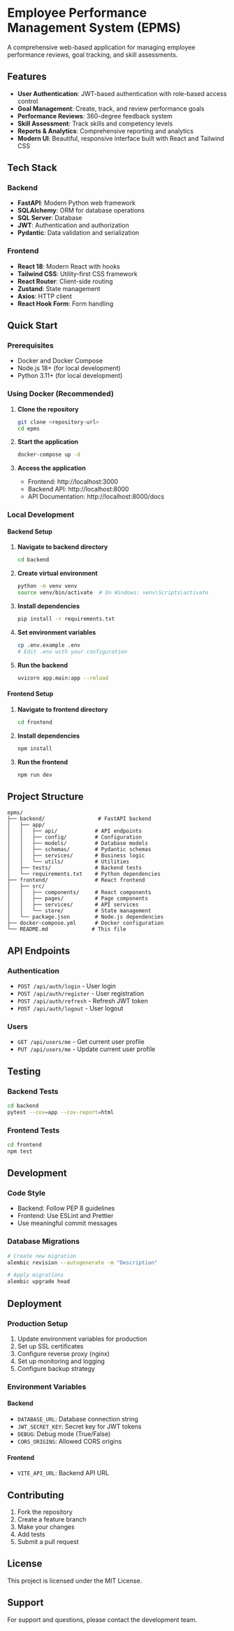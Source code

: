 # Employee Performance Management System (EPMS)

A comprehensive web-based application for managing employee performance reviews, goal tracking, and skill assessments.

## Features

- **User Authentication**: JWT-based authentication with role-based access control
- **Goal Management**: Create, track, and review performance goals
- **Performance Reviews**: 360-degree feedback system
- **Skill Assessment**: Track skills and competency levels
- **Reports & Analytics**: Comprehensive reporting and analytics
- **Modern UI**: Beautiful, responsive interface built with React and Tailwind CSS

## Tech Stack

### Backend
- **FastAPI**: Modern Python web framework
- **SQLAlchemy**: ORM for database operations
- **SQL Server**: Database
- **JWT**: Authentication and authorization
- **Pydantic**: Data validation and serialization

### Frontend
- **React 18**: Modern React with hooks
- **Tailwind CSS**: Utility-first CSS framework
- **React Router**: Client-side routing
- **Zustand**: State management
- **Axios**: HTTP client
- **React Hook Form**: Form handling

## Quick Start

### Prerequisites
- Docker and Docker Compose
- Node.js 18+ (for local development)
- Python 3.11+ (for local development)

### Using Docker (Recommended)

1. **Clone the repository**
   ```bash
   git clone <repository-url>
   cd epms
   ```

2. **Start the application**
   ```bash
   docker-compose up -d
   ```

3. **Access the application**
   - Frontend: http://localhost:3000
   - Backend API: http://localhost:8000
   - API Documentation: http://localhost:8000/docs

### Local Development

#### Backend Setup

1. **Navigate to backend directory**
   ```bash
   cd backend
   ```

2. **Create virtual environment**
   ```bash
   python -m venv venv
   source venv/bin/activate  # On Windows: venv\Scripts\activate
   ```

3. **Install dependencies**
   ```bash
   pip install -r requirements.txt
   ```

4. **Set environment variables**
   ```bash
   cp .env.example .env
   # Edit .env with your configuration
   ```

5. **Run the backend**
   ```bash
   uvicorn app.main:app --reload
   ```

#### Frontend Setup

1. **Navigate to frontend directory**
   ```bash
   cd frontend
   ```

2. **Install dependencies**
   ```bash
   npm install
   ```

3. **Run the frontend**
   ```bash
   npm run dev
   ```

## Project Structure

```
epms/
├── backend/                 # FastAPI backend
│   ├── app/
│   │   ├── api/            # API endpoints
│   │   ├── config/         # Configuration
│   │   ├── models/         # Database models
│   │   ├── schemas/        # Pydantic schemas
│   │   ├── services/       # Business logic
│   │   └── utils/          # Utilities
│   ├── tests/              # Backend tests
│   └── requirements.txt    # Python dependencies
├── frontend/               # React frontend
│   ├── src/
│   │   ├── components/     # React components
│   │   ├── pages/          # Page components
│   │   ├── services/       # API services
│   │   └── store/          # State management
│   └── package.json        # Node.js dependencies
├── docker-compose.yml      # Docker configuration
└── README.md              # This file
```

## API Endpoints

### Authentication
- `POST /api/auth/login` - User login
- `POST /api/auth/register` - User registration
- `POST /api/auth/refresh` - Refresh JWT token
- `POST /api/auth/logout` - User logout

### Users
- `GET /api/users/me` - Get current user profile
- `PUT /api/users/me` - Update current user profile

## Testing

### Backend Tests
```bash
cd backend
pytest --cov=app --cov-report=html
```

### Frontend Tests
```bash
cd frontend
npm test
```

## Development

### Code Style
- Backend: Follow PEP 8 guidelines
- Frontend: Use ESLint and Prettier
- Use meaningful commit messages

### Database Migrations
```bash
# Create new migration
alembic revision --autogenerate -m "Description"

# Apply migrations
alembic upgrade head
```

## Deployment

### Production Setup
1. Update environment variables for production
2. Set up SSL certificates
3. Configure reverse proxy (nginx)
4. Set up monitoring and logging
5. Configure backup strategy

### Environment Variables

#### Backend
- `DATABASE_URL`: Database connection string
- `JWT_SECRET_KEY`: Secret key for JWT tokens
- `DEBUG`: Debug mode (True/False)
- `CORS_ORIGINS`: Allowed CORS origins

#### Frontend
- `VITE_API_URL`: Backend API URL

## Contributing

1. Fork the repository
2. Create a feature branch
3. Make your changes
4. Add tests
5. Submit a pull request

## License

This project is licensed under the MIT License.

## Support

For support and questions, please contact the development team. 